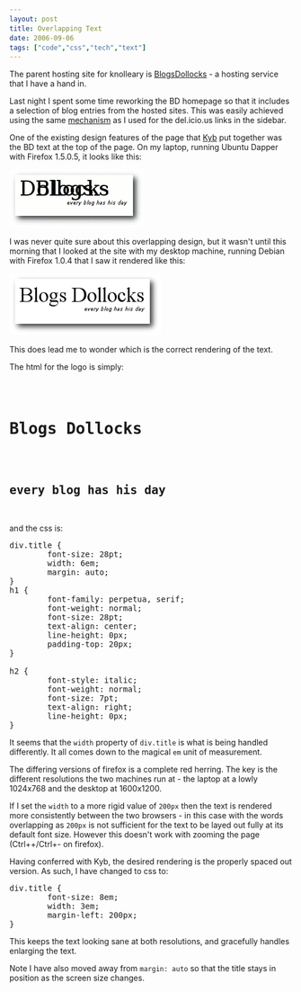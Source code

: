 ```yaml
---
layout: post
title: Overlapping Text
date: 2006-09-06
tags: ["code","css","tech","text"]
---
```


The parent hosting site for knolleary is [BlogsDollocks](http://www.blogsdollocks.com) - a hosting service that I have a hand in.

Last night I spent some time reworking the BD homepage so that it includes a selection of blog entries from the hosted sites. This was easily achieved using the same [mechanism](/2006/08/30/changing-dates/) as I used for the del.icio.us links in the sidebar.

One of the existing design features of the page that [Kyb](http://kybernetikos.com/) put together was the BD text at the top of the page. On my laptop, running Ubuntu Dapper with Firefox 1.5.0.5, it looks like this:

![BlogsDollocks Logo on Laptop](/blog/content/2006/09/bds_logo_2.gif)

I was never quite sure about this overlapping design, but it wasn't until this morning that I looked at the site with my desktop machine, running Debian with Firefox 1.0.4 that I saw it rendered like this:

![BlogsDollocks Logo](/blog/content/2006/09/bds_logo_1.gif)

This does lead me to wonder which is the correct rendering of the text.

The html for the logo is simply:
<pre><div class="title">
   <h1>Blogs Dollocks</h1>
   <h2>every blog has his day</h2>
</div></pre>

and the css is:

<pre>
div.title {
        font-size: 28pt;
        width: 6em;
        margin: auto;
}
h1 {
        font-family: perpetua, serif;
        font-weight: normal;
        font-size: 28pt;
        text-align: center;
        line-height: 0px;
        padding-top: 20px;
}

h2 {
        font-style: italic;
        font-weight: normal;
        font-size: 7pt;
        text-align: right;
        line-height: 0px;
}
</pre>

It seems that the `width` property of `div.title` is what is being handled differently. It all comes down to the magical `em` unit of measurement.

The differing versions of firefox is a complete red herring. The key is the different resolutions the two machines run at - the laptop at a lowly 1024x768 and the desktop at 1600x1200.

If I set the `width` to a more rigid value of `200px` then the text is rendered more consistently between the two browsers - in this case with the words overlapping as `200px` is not sufficient for the text to be layed out fully at its default font size. However this doesn't work with zooming the page (Ctrl++/Ctrl+- on firefox).

Having conferred with Kyb, the desired rendering is the properly spaced out version. As such, I have changed to css to:
<pre>
div.title {
        font-size: 8em;
        width: 3em;
        margin-left: 200px;
}
</pre>

This keeps the text looking sane at both resolutions, and gracefully handles enlarging the text.

Note I have also moved away from `margin: auto` so that the title stays in position as the screen size changes.
